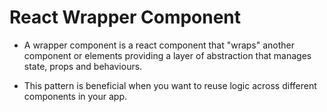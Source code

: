 # React Wrapper Component

- A wrapper component is a react component that "wraps" another component or elements providing a layer of abstraction that manages state, props and behaviours.

- This pattern is beneficial when you want to reuse logic across different components in your app.
